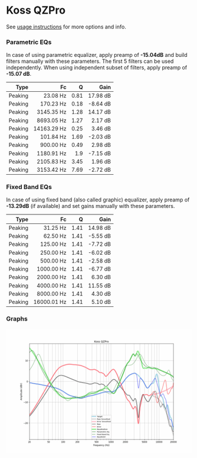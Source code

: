 # Koss QZPro
See [usage instructions](https://github.com/jaakkopasanen/AutoEq#usage) for more options and info.

### Parametric EQs
In case of using parametric equalizer, apply preamp of **-15.04dB** and build filters manually
with these parameters. The first 5 filters can be used independently.
When using independent subset of filters, apply preamp of **-15.07 dB**.

| Type    | Fc          |    Q | Gain     |
|--------:|------------:|-----:|---------:|
| Peaking | 23.08 Hz    | 0.81 | 17.98 dB |
| Peaking | 170.23 Hz   | 0.18 | -8.64 dB |
| Peaking | 3145.35 Hz  | 1.28 | 14.17 dB |
| Peaking | 8693.05 Hz  | 1.27 | 2.17 dB  |
| Peaking | 14163.29 Hz | 0.25 | 3.46 dB  |
| Peaking | 101.84 Hz   | 1.69 | -2.03 dB |
| Peaking | 900.00 Hz   | 0.49 | 2.98 dB  |
| Peaking | 1180.91 Hz  | 1.9  | -7.15 dB |
| Peaking | 2105.83 Hz  | 3.45 | 1.96 dB  |
| Peaking | 3153.42 Hz  | 7.69 | -2.72 dB |

### Fixed Band EQs
In case of using fixed band (also called graphic) equalizer, apply preamp of **-13.29dB**
(if available) and set gains manually with these parameters.

| Type    | Fc          |    Q | Gain     |
|--------:|------------:|-----:|---------:|
| Peaking | 31.25 Hz    | 1.41 | 14.98 dB |
| Peaking | 62.50 Hz    | 1.41 | -5.55 dB |
| Peaking | 125.00 Hz   | 1.41 | -7.72 dB |
| Peaking | 250.00 Hz   | 1.41 | -6.02 dB |
| Peaking | 500.00 Hz   | 1.41 | -2.58 dB |
| Peaking | 1000.00 Hz  | 1.41 | -6.77 dB |
| Peaking | 2000.00 Hz  | 1.41 | 6.30 dB  |
| Peaking | 4000.00 Hz  | 1.41 | 11.55 dB |
| Peaking | 8000.00 Hz  | 1.41 | 4.30 dB  |
| Peaking | 16000.01 Hz | 1.41 | 5.10 dB  |

### Graphs
![](./Koss%20QZPro.png)